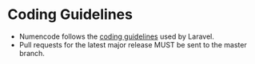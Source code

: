 # Coding Guidelines

* Numencode follows the [coding guidelines](https://github.com/laravel/framework/blob/master/CONTRIBUTING.md#coding-guidelines) used by Laravel.
* Pull requests for the latest major release MUST be sent to the master branch.
